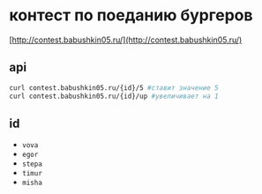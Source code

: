# контест по поеданию бургеров

[http://contest.babushkin05.ru/](http://contest.babushkin05.ru/)

## api

```bash
curl contest.babushkin05.ru/{id}/5 #ставит значение 5
curl contest.babushkin05.ru/{id}/up #увеличивает на 1
```

## id
- ```vova```
- ```egor```
- ```stepa```
- ```timur```
- ```misha```
